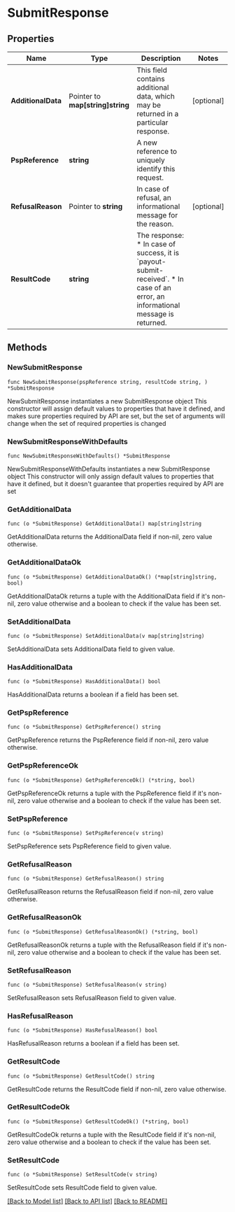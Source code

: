 # SubmitResponse

## Properties

Name | Type | Description | Notes
------------ | ------------- | ------------- | -------------
**AdditionalData** | Pointer to **map[string]string** | This field contains additional data, which may be returned in a particular response. | [optional] 
**PspReference** | **string** | A new reference to uniquely identify this request. | 
**RefusalReason** | Pointer to **string** | In case of refusal, an informational message for the reason. | [optional] 
**ResultCode** | **string** | The response: * In case of success, it is &#x60;payout-submit-received&#x60;. * In case of an error, an informational message is returned. | 

## Methods

### NewSubmitResponse

`func NewSubmitResponse(pspReference string, resultCode string, ) *SubmitResponse`

NewSubmitResponse instantiates a new SubmitResponse object
This constructor will assign default values to properties that have it defined,
and makes sure properties required by API are set, but the set of arguments
will change when the set of required properties is changed

### NewSubmitResponseWithDefaults

`func NewSubmitResponseWithDefaults() *SubmitResponse`

NewSubmitResponseWithDefaults instantiates a new SubmitResponse object
This constructor will only assign default values to properties that have it defined,
but it doesn't guarantee that properties required by API are set

### GetAdditionalData

`func (o *SubmitResponse) GetAdditionalData() map[string]string`

GetAdditionalData returns the AdditionalData field if non-nil, zero value otherwise.

### GetAdditionalDataOk

`func (o *SubmitResponse) GetAdditionalDataOk() (*map[string]string, bool)`

GetAdditionalDataOk returns a tuple with the AdditionalData field if it's non-nil, zero value otherwise
and a boolean to check if the value has been set.

### SetAdditionalData

`func (o *SubmitResponse) SetAdditionalData(v map[string]string)`

SetAdditionalData sets AdditionalData field to given value.

### HasAdditionalData

`func (o *SubmitResponse) HasAdditionalData() bool`

HasAdditionalData returns a boolean if a field has been set.

### GetPspReference

`func (o *SubmitResponse) GetPspReference() string`

GetPspReference returns the PspReference field if non-nil, zero value otherwise.

### GetPspReferenceOk

`func (o *SubmitResponse) GetPspReferenceOk() (*string, bool)`

GetPspReferenceOk returns a tuple with the PspReference field if it's non-nil, zero value otherwise
and a boolean to check if the value has been set.

### SetPspReference

`func (o *SubmitResponse) SetPspReference(v string)`

SetPspReference sets PspReference field to given value.


### GetRefusalReason

`func (o *SubmitResponse) GetRefusalReason() string`

GetRefusalReason returns the RefusalReason field if non-nil, zero value otherwise.

### GetRefusalReasonOk

`func (o *SubmitResponse) GetRefusalReasonOk() (*string, bool)`

GetRefusalReasonOk returns a tuple with the RefusalReason field if it's non-nil, zero value otherwise
and a boolean to check if the value has been set.

### SetRefusalReason

`func (o *SubmitResponse) SetRefusalReason(v string)`

SetRefusalReason sets RefusalReason field to given value.

### HasRefusalReason

`func (o *SubmitResponse) HasRefusalReason() bool`

HasRefusalReason returns a boolean if a field has been set.

### GetResultCode

`func (o *SubmitResponse) GetResultCode() string`

GetResultCode returns the ResultCode field if non-nil, zero value otherwise.

### GetResultCodeOk

`func (o *SubmitResponse) GetResultCodeOk() (*string, bool)`

GetResultCodeOk returns a tuple with the ResultCode field if it's non-nil, zero value otherwise
and a boolean to check if the value has been set.

### SetResultCode

`func (o *SubmitResponse) SetResultCode(v string)`

SetResultCode sets ResultCode field to given value.



[[Back to Model list]](../README.md#documentation-for-models) [[Back to API list]](../README.md#documentation-for-api-endpoints) [[Back to README]](../README.md)


